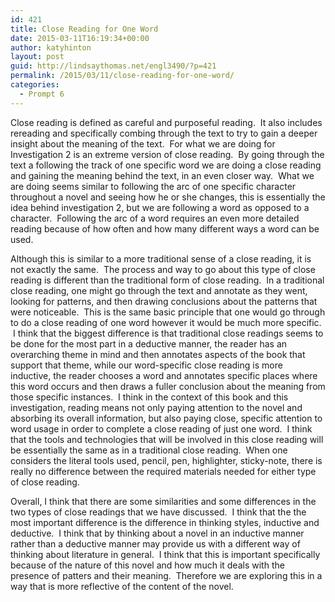 ```yaml
---
id: 421
title: Close Reading for One Word
date: 2015-03-11T16:19:34+00:00
author: katyhinton
layout: post
guid: http://lindsaythomas.net/engl3490/?p=421
permalink: /2015/03/11/close-reading-for-one-word/
categories:
  - Prompt 6
---
```

Close reading is defined as careful and purposeful reading.  It also includes rereading and specifically combing through the text to try to gain a deeper insight about the meaning of the text.  For what we are doing for Investigation 2 is an extreme version of close reading.  By going through the text a following the track of one specific word we are doing a close reading and gaining the meaning behind the text, in an even closer way.  What we are doing seems similar to following the arc of one specific character throughout a novel and seeing how he or she changes, this is essentially the idea behind investigation 2, but we are following a word as opposed to a character.  Following the arc of a word requires an even more detailed reading because of how often and how many different ways a word can be used.

Although this is similar to a more traditional sense of a close reading, it is not exactly the same.  The process and way to go about this type of close reading is different than the traditional form of close reading.  In a traditional close reading, one might go through the text and annotate as they went, looking for patterns, and then drawing conclusions about the patterns that were noticeable.  This is the same basic principle that one would go through to do a close reading of one word however it would be much more specific.  I think that the biggest difference is that traditional close readings seems to be done for the most part in a deductive manner, the reader has an overarching theme in mind and then annotates aspects of the book that support that theme, while our word-specific close reading is more inductive, the reader chooses a word and annotates specific places where this word occurs and then draws a fuller conclusion about the meaning from those specific instances.  I think in the context of this book and this investigation, reading means not only paying attention to the novel and absorbing its overall information, but also paying close, specific attention to word usage in order to complete a close reading of just one word.  I think that the tools and technologies that will be involved in this close reading will be essentially the same as in a traditional close reading.  When one considers the literal tools used, pencil, pen, highlighter, sticky-note, there is really no difference between the required materials needed for either type of close reading.

Overall, I think that there are some similarities and some differences in the two types of close readings that we have discussed.  I think that the the most important difference is the difference in thinking styles, inductive and deductive.  I think that by thinking about a novel in an inductive manner rather than a deductive manner may provide us with a different way of thinking about literature in general.  I think that this is important specifically because of the nature of this novel and how much it deals with the presence of patters and their meaning.  Therefore we are exploring this in a way that is more reflective of the content of the novel.